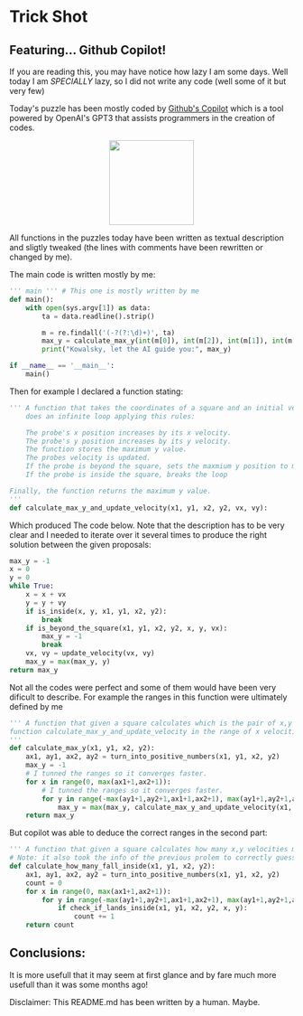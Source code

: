 # Trick Shot #

## Featuring... Github Copilot! ##

If you are reading this, you may have notice how lazy I am some days. Well today I am *SPECIALLY* lazy, so I did not write any code (well some of it but very few)

Today's puzzle has been mostly coded by [Github's Copilot](https://copilot.github.com/)
which is a tool powered by OpenAI's GPT3 that assists programmers in the creation of codes.

<p align="center">
  <img src="https://github.githubassets.com/images/icons/copilot/cp-head-square.png" width="150" height="150" />
</p>

All functions in the puzzles today have been written as textual description and sligtly tweaked (the lines with comments have been rewritten or changed by me).

The main code is written mostly by me:

```Python
''' main ''' # This one is mostly written by me
def main():
    with open(sys.argv[1]) as data:
        ta = data.readline().strip()

        m = re.findall('(-?(?:\d)+)', ta)
        max_y = calculate_max_y(int(m[0]), int(m[2]), int(m[1]), int(m[3]))
        print("Kowalsky, let the AI guide you:", max_y)

if __name__ == '__main__':
    main()
```

Then for example I declared a function stating:

```Python
''' A function that takes the coordinates of a square and an initial velocity. Then the function 
    does an infinite loop applying this rules:

    The probe's x position increases by its x velocity.
    The probe's y position increases by its y velocity.
    The function stores the maximum y value.
    The probes velocity is updated.
    If the probe is beyond the square, sets the maxmium y position to minus one and breaks the loop.
    If the probe is inside the square, breaks the loop

Finally, the function returns the maximum y value.
'''
def calculate_max_y_and_update_velocity(x1, y1, x2, y2, vx, vy):
```

Which produced The code below. Note that the description has to be very clear and I needed to iterate over it several times to produce the right solution between the given proposals:

```Python
max_y = -1
x = 0
y = 0
while True:
    x = x + vx
    y = y + vy
    if is_inside(x, y, x1, y1, x2, y2):
        break
    if is_beyond_the_square(x1, y1, x2, y2, x, y, vx):
        max_y = -1
        break
    vx, vy = update_velocity(vx, vy)
    max_y = max(max_y, y)
return max_y
```

Not all the codes were perfect and some of them would have been very dificult to 
describe. For example the ranges in this function were ultimately defined by me

```Python
''' A function that given a square calculates which is the pair of x,y velocities maximizes the output of the 
function calculate_max_y_and_update_velocity in the range of x velocities [-x1, x1] and y velocities [-y1, y1]
'''
def calculate_max_y(x1, y1, x2, y2):
    ax1, ay1, ax2, ay2 = turn_into_positive_numbers(x1, y1, x2, y2)
    max_y = -1
    # I tunned the ranges so it converges faster.
    for x in range(0, max(ax1+1,ax2+1)): 
        # I tunned the ranges so it converges faster.                                               
        for y in range(-max(ay1+1,ay2+1,ax1+1,ax2+1), max(ay1+1,ay2+1,ax1+1,ax2+1)):
            max_y = max(max_y, calculate_max_y_and_update_velocity(x1, y1, x2, y2, x, y))
    return max_y
```

But copilot was able to deduce the correct ranges in the second part:

```Python
''' A function that given a square calculates how many x,y velocities makes the probe land inside the square'''
# Note: it also took the info of the previous prolem to correctly guess the ranges
def calculate_how_many_fall_inside(x1, y1, x2, y2):
    ax1, ay1, ax2, ay2 = turn_into_positive_numbers(x1, y1, x2, y2)
    count = 0
    for x in range(0, max(ax1+1,ax2+1)):
        for y in range(-max(ay1+1,ay2+1,ax1+1,ax2+1), max(ay1+1,ay2+1,ax1+1,ax2+1)):
            if check_if_lands_inside(x1, y1, x2, y2, x, y):
                count += 1
    return count
```

## Conclusions:

It is more usefull that it may seem at first glance and by fare much more usefull than it was some months ago!

Disclaimer: This README.md has been written by a human. Maybe.
